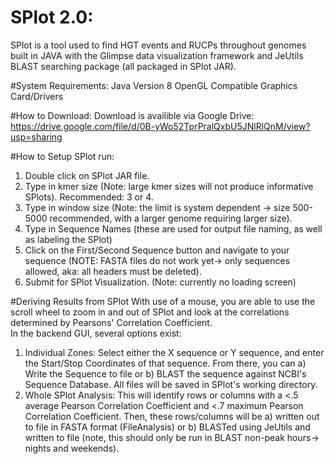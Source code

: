 # SPlot 2.0:
SPlot is a tool used to find HGT events and RUCPs throughout genomes built in JAVA with the Glimpse data visualization framework and JeUtils BLAST searching package (all packaged in SPlot JAR).

#System Requirements:
Java Version 8
OpenGL Compatible Graphics Card/Drivers

#How to Download:
Download is availible via Google Drive: https://drive.google.com/file/d/0B-yWo52TprPralQxbU5JNlRlQnM/view?usp=sharing

#How to Setup SPlot run:
1) Double click on SPlot JAR file. <br>
2) Type in kmer size (Note: large kmer sizes will not produce informative SPlots). Recommended: 3 or 4. <br>
3) Type in window size (Note: the limit is system dependent -> size 500-5000 recommended, with a larger genome requiring larger size). <br>
4) Type in Sequence Names (these are used for output file naming, as well as labeling the SPlot) <br>
5) Click on the First/Second Sequence button and navigate to your sequence (NOTE: FASTA files do not work yet-> only sequences allowed, aka: all headers must be deleted). <br>
6) Submit for SPlot Visualization. (Note: currently no loading screen) <br>

#Deriving Results from SPlot
With use of a mouse, you are able to use the scroll wheel to zoom in and out of SPlot and look at the correlations determined by Pearsons' Correlation Coefficient. <br>
In the backend GUI, several options exist: <br>
1) Individual Zones: Select either the X sequence or Y sequence, and enter the Start/Stop Coordinates of that sequence. From there, you can a) Write the Sequence to file or b) BLAST the sequence against NCBI's Sequence Database. All files will be saved in SPlot's working directory. <br>
2) Whole SPlot Analysis: This will identify rows or columns with a <.5 average Pearson Correlation Coefficient and <.7 maximum Pearson Correlation Coefficient. Then, these rows/columns will be a) written out to file in FASTA format (FileAnalysis) or b) BLASTed using JeUtils and written to file (note, this should only be run in BLAST non-peak hours-> nights and weekends).

